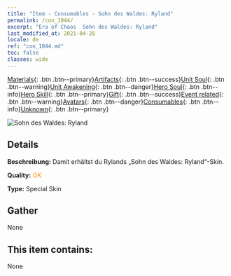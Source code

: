 ```yaml
---
title: "Item - Consumables - Sohn des Waldes: Ryland"
permalink: /con_1044/
excerpt: "Era of Chaos  Sohn des Waldes: Ryland"
last_modified_at: 2021-04-28
locale: de
ref: "con_1044.md"
toc: false
classes: wide
---
```

 [Materials](/ItemsDE/){: .btn .btn--primary}[Artifacts](/ItemsDE/Artifacts/){: .btn .btn--success}[Unit Soul](/ItemsDE/UnitSoul/){: .btn .btn--warning}[Unit Awakening](/ItemsDE/UnitAwakening/){: .btn .btn--danger}[Hero Soul](/ItemsDE/HeroSoul/){: .btn .btn--info}[Hero Skill](/ItemsDE/HeroSkill/){: .btn .btn--primary}[Gift](/ItemsDE/Gift/){: .btn .btn--success}[Event related](/ItemsDE/Events/){: .btn .btn--warning}[Avatars](/ItemsDE/Avatars/){: .btn .btn--danger}[Consumables](/ItemsDE/Consumables/){: .btn .btn--info}[Unknown](/ItemsDE/Unknown/){: .btn .btn--primary}

 ![Sohn des Waldes: Ryland](/images/h/h_Ryland3.jpg)

## Details
 **Beschreibung:** Damit erhältst du Rylands „Sohn des Waldes: Ryland“-Skin.

 **Quality:** <span style="color: #FF8C00">OK</span>

 **Type:** Special Skin

## Gather

  None

## This item contains:

  None

